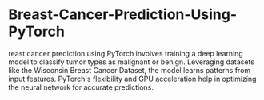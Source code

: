 # Breast-Cancer-Prediction-Using-PyTorch
reast cancer prediction using PyTorch involves training a deep learning model to classify tumor types as malignant or benign. Leveraging datasets like the Wisconsin Breast Cancer Dataset, the model learns patterns from input features. PyTorch's flexibility and GPU acceleration help in optimizing the neural network for accurate predictions.
